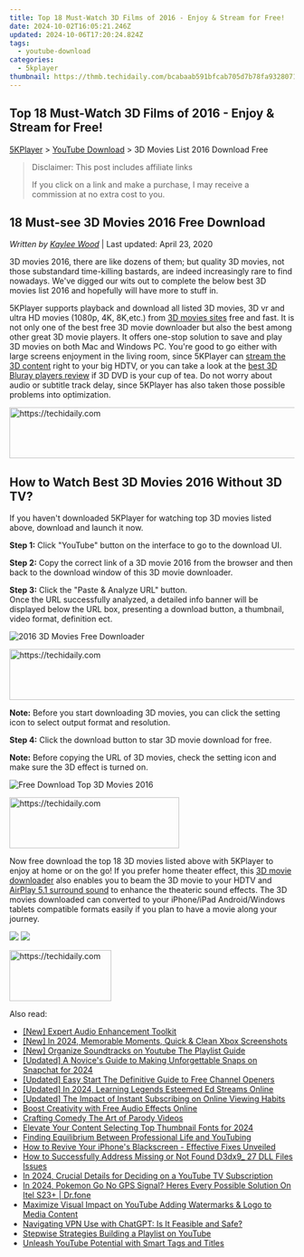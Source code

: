 ```yaml
---
title: Top 18 Must-Watch 3D Films of 2016 - Enjoy & Stream for Free!
date: 2024-10-02T16:05:21.246Z
updated: 2024-10-06T17:20:24.824Z
tags:
  - youtube-download
categories:
  - 5kplayer
thumbnail: https://thmb.techidaily.com/bcabaab591bfcab705d7b78fa9328071af132a2f5e82388216c0b539cc0ef7e4.jpg
---
```


## Top 18 Must-Watch 3D Films of 2016 - Enjoy & Stream for Free!

[5KPlayer](https://tools.techidaily.com/5kplayer/products/) \> [YouTube Download](https://tools.techidaily.com/5kplayer/youtube-download/) \> 3D Movies List 2016 Download Free

>  Disclaimer: This post includes affiliate links
>
>  If you click on a link and make a purchase, I may receive a commission at no extra cost to you.
>

## 18 Must-see 3D Movies 2016 Free Download

 _Written by [Kaylee Wood](https://www.quora.com/profile/Amanda-Hu-21)_ | Last updated: April 23, 2020 

3D movies 2016, there are like dozens of them; but quality 3D movies, not those substandard time-killing bastards, are indeed increasingly rare to find nowadays. We've digged our wits out to complete the below best 3D movies list 2016 and hopefully will have more to stuff in.

5KPlayer supports playback and download all listed 3D movies, 3D vr and ultra HD movies (1080p, 4K, 8K,etc.) from [3D movies sites](https://tools.techidaily.com/5kplayer/youtube-download/) free and fast. It is not only one of the best free 3D movie downloader but also the best among other great 3D movie players. It offers one-stop solution to save and play 3D movies on both Mac and Windows PC. You're good to go either with large screens enjoyment in the living room, since 5KPlayer can [stream the 3D content](https://tools.techidaily.com/5kplayer/airplay/) right to your big HDTV, or you can take a look at the [best 3D Bluray players review](https://tools.techidaily.com/5kplayer/video-music-player/) if 3D DVD is your cup of tea. Do not worry about audio or subtitle track delay, since 5KPlayer has also taken those possible problems into optimization.

<!-- affiliate ads begin -->
<a href="https://appsumo.8odi.net/c/5597632/2068416/7443" target="_top" id="2068416">
  <img src="//a.impactradius-go.com/display-ad/7443-2068416" border="0" alt="https://techidaily.com" width="728" height="90"/>
</a>
<img height="0" width="0" src="https://appsumo.8odi.net/i/5597632/2068416/7443" style="position:absolute;visibility:hidden;" border="0" />
<!-- affiliate ads end -->

## How to Watch Best 3D Movies 2016 Without 3D TV?

If you haven't downloaded 5KPlayer for watching top 3D movies listed above, download and launch it now.

**Step 1:** Click "YouTube" button on the interface to go to the download UI.

**Step 2:** Copy the correct link of a 3D movie 2016 from the browser and then back to the download window of this 3D movie downloader.

**Step 3:** Click the "Paste & Analyze URL" button.  
 Once the URL successfully analyzed, a detailed info banner will be displayed below the URL box, presenting a download button, a thumbnail, video format, definition ect.

![2016 3D Movies Free Downloader](https://www.5kplayer.com/youtube-download/img/download-3d-moives-xsy-0325.jpg) 

<!-- affiliate ads begin -->
<a href="https://appsumo.8odi.net/c/5597632/2094482/7443" target="_top" id="2094482">
  <img src="//a.impactradius-go.com/display-ad/7443-2094482" border="0" alt="https://techidaily.com" width="728" height="90"/>
</a>
<img height="0" width="0" src="https://appsumo.8odi.net/i/5597632/2094482/7443" style="position:absolute;visibility:hidden;" border="0" />
<!-- affiliate ads end -->

**Note:** Before you start downloading 3D movies, you can click the setting icon to select output format and resolution.

**Step 4:**  Click the download button to star 3D movie download for free.

**Note:** Before copying the URL of 3D movies, check the setting icon and make sure the 3D effect is turned on.

![Free Download Top 3D Movies 2016](https://www.5kplayer.com/youtube-download/img/5k-bbhmm-stream-download-yxt-071601.jpg) 

<!-- affiliate ads begin -->
<a href="https://aligracehair.sjv.io/c/5597632/1972665/19272" target="_top" id="1972665">
  <img src="//a.impactradius-go.com/display-ad/19272-1972665" border="0" alt="https://techidaily.com" width="300" height="90"/>
</a>
<img height="0" width="0" src="https://aligracehair.sjv.io/i/5597632/1972665/19272" style="position:absolute;visibility:hidden;" border="0" />
<!-- affiliate ads end -->

Now free download the top 18 3D movies listed above with 5KPlayer to enjoy at home or on the go! If you prefer home theater effect, this [3D movie downloader](https://tools.techidaily.com/5kplayer/youtube-download/) also enables you to beam the 3D movie to your HDTV and [AirPlay 5.1 surround sound](https://tools.techidaily.com/5kplayer/airplay/) to enhance the theateric sound effects. The 3D movies downloaded can converted to your iPhone/iPad Android/Windows tablets compatible formats easily if you plan to have a movie along your journey.

[![](https://www.5kplayer.com/youtube-download/../button/freedownwhitewin.png)](https://tools.techidaily.com/5kplayer/products/) [![](https://www.5kplayer.com/youtube-download/../button/freedownbackmac.png)](https://tools.techidaily.com/5kplayer/products/)

<!-- affiliate ads begin -->
<a href="https://aligracehair.sjv.io/c/5597632/2135353/19272" target="_top" id="2135353">
  <img src="//a.impactradius-go.com/display-ad/19272-2135353" border="0" alt="https://techidaily.com" width="180" height="90"/>
</a>
<img height="0" width="0" src="https://aligracehair.sjv.io/i/5597632/2135353/19272" style="position:absolute;visibility:hidden;" border="0" />
<!-- affiliate ads end -->

<ins class="adsbygoogle"
     style="display:block"
     data-ad-format="autorelaxed"
     data-ad-client="ca-pub-7571918770474297"
     data-ad-slot="1223367746"></ins>

<ins class="adsbygoogle"
     style="display:block"
     data-ad-client="ca-pub-7571918770474297"
     data-ad-slot="8358498916"
     data-ad-format="auto"
     data-full-width-responsive="true"></ins>

<span class="atpl-alsoreadstyle">Also read:</span>
<div><ul>
<li><a href="https://some-knowledge.techidaily.com/new-expert-audio-enhancement-toolkit/"><u>[New] Expert Audio Enhancement Toolkit</u></a></li>
<li><a href="https://screen-capture.techidaily.com/new-in-2024-memorable-moments-quick-and-clean-xbox-screenshots/"><u>[New] In 2024, Memorable Moments, Quick & Clean Xbox Screenshots</u></a></li>
<li><a href="https://youtube-data.techidaily.com/rganize-soundtracks-on-youtube-the-playlist-guide/"><u>[New] Organize Soundtracks on Youtube The Playlist Guide</u></a></li>
<li><a href="https://snapchat-videos.techidaily.com/updated-a-novices-guide-to-making-unforgettable-snaps-on-snapchat-for-2024/"><u>[Updated] A Novice's Guide to Making Unforgettable Snaps on Snapchat for 2024</u></a></li>
<li><a href="https://youtube-video-recordings.techidaily.com/updated-easy-start-the-definitive-guide-to-free-channel-openers/"><u>[Updated] Easy Start The Definitive Guide to Free Channel Openers</u></a></li>
<li><a href="https://youtube-zero.techidaily.com/ed-in-2024-learning-legends-esteemed-ed-streams-online/"><u>[Updated] In 2024, Learning Legends Esteemed Ed Streams Online</u></a></li>
<li><a href="https://facebook-record-videos.techidaily.com/updated-the-impact-of-instant-subscribing-on-online-viewing-habits/"><u>[Updated] The Impact of Instant Subscribing on Online Viewing Habits</u></a></li>
<li><a href="https://youtube-video-recordings.techidaily.com/boost-creativity-with-free-audio-effects-online/"><u>Boost Creativity with Free Audio Effects Online</u></a></li>
<li><a href="https://youtube-video-recordings.techidaily.com/crafting-comedy-the-art-of-parody-videos/"><u>Crafting Comedy The Art of Parody Videos</u></a></li>
<li><a href="https://youtube-video-recordings.techidaily.com/elevate-your-content-selecting-top-thumbnail-fonts-for-2024/"><u>Elevate Your Content Selecting Top Thumbnail Fonts for 2024</u></a></li>
<li><a href="https://youtube-video-recordings.techidaily.com/finding-equilibrium-between-professional-life-and-youtubing/"><u>Finding Equilibrium Between Professional Life and YouTubing</u></a></li>
<li><a href="https://os-tips.techidaily.com/how-to-revive-your-iphones-blackscreen-effective-fixes-unveiled/"><u>How to Revive Your iPhone's Blackscreen - Effective Fixes Unveiled</u></a></li>
<li><a href="https://techtrends.techidaily.com/how-to-successfully-address-missing-or-not-found-d3dx9-27-dll-files-issues/"><u>How to Successfully Address Missing or Not Found D3dx9_ 27 DLL Files Issues</u></a></li>
<li><a href="https://youtube-video-recordings.techidaily.com/in-2024-crucial-details-for-deciding-on-a-youtube-tv-subscription/"><u>In 2024, Crucial Details for Deciding on a YouTube TV Subscription</u></a></li>
<li><a href="https://android-pokemon-go.techidaily.com/in-2024-pokemon-go-no-gps-signal-heres-every-possible-solution-on-itel-s23plus-drfone-by-drfone-virtual-android/"><u>In 2024, Pokemon Go No GPS Signal? Heres Every Possible Solution On Itel S23+ | Dr.fone</u></a></li>
<li><a href="https://youtube-video-recordings.techidaily.com/maximize-visual-impact-on-youtube-adding-watermarks-and-logo-to-media-content/"><u>Maximize Visual Impact on YouTube Adding Watermarks & Logo to Media Content</u></a></li>
<li><a href="https://tech-hub.techidaily.com/navigating-vpn-use-with-chatgpt-is-it-feasible-and-safe/"><u>Navigating VPN Use with ChatGPT: Is It Feasible and Safe?</u></a></li>
<li><a href="https://youtube-video-recordings.techidaily.com/stepwise-strategies-building-a-playlist-on-youtube/"><u>Stepwise Strategies Building a Playlist on YouTube</u></a></li>
<li><a href="https://youtube-video-recordings.techidaily.com/unleash-youtube-potential-with-smart-tags-and-titles/"><u>Unleash YouTube Potential with Smart Tags and Titles</u></a></li>
</ul></div>

